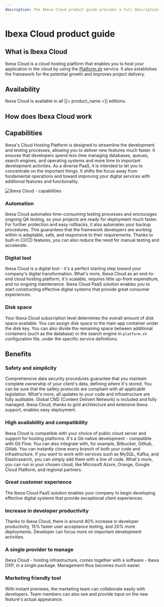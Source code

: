```yaml
---
description: The Ibexa Cloud product guide provides a full description of its features as well as the benefits it brings to the client.
---
```


# Ibexa Cloud product guide

## What is Ibexa Cloud

Ibexa Cloud is a cloud hosting platform that enables you to host your application in the cloud by using the [Platform.sh](https://platform.sh/) service.
It also establishes the framework for the potential growth and improves project delivery.

## Availability

Ibexa Cloud is available in all [[= product_name =]] editions.

## How does Ibexa Cloud work

## Capabilities

Ibexa's Cloud Hosting Platform is designed to streamline the development and testing processes, allowing you to deliver new features much faster.
It ensures that developers spend less time managing databases, queues, search engines, and operating systems and more time to important development activities.
As a diverse PaaS, it is intended to let you to concentrate on the important things. It shifts the focus away from fundamental operations and toward improving your digital services with additional features and functionality.

![Ibexa Cloud - capabilities](ibexa_cloud_capabilities.png)

### Automation

Ibexa Cloud automates time-consuming testing processes and encourages ongoing QA testing, so your projects are ready for deployment much faster.
For further protection and easy rollbacks, it also automates your backup procedures. This guarantees that the framework developers are working within is adaptable, safe, and responsive to their requirements. Thanks to built-in CI/CD features, you can also reduce the need for manual testing and accelerate.

### Digital tool

Ibexa Cloud is a digital tool - it's a perfect starting step toward your company's digital transformation.
What's more, Ibexa Cloud as an end-to-end cloud hosting platform, it's scalable, requires little up-front expenditure, and no ongoing maintenance.
Ibexa Cloud PaaS solution enables you to start constructing effective digital systems that provide great consumer experiences.

### Disk space

Your Ibexa Cloud subscription level determines the overall amount of disk space available.
You can assign disk space to the main app container under the disk key.
You can also divide the remaining space between additional containers (such as the database) or the search engine in `platform.sh` configuration file, under the specific service definitions.

## Benefits

### Safety and simplicity

Comprehensive data security procedures guarantee that you maintain complete ownership of your client's data, defining where it's stored.
You can be sure that the safety protocols are compliant with all applicable legislation.
What's more, all updates to your code and infrastructure are fully auditable. Global CND (Content Delivert Network) is included and fully managed.
Ibexa Cloud, thanks to grid architecture and extensive Ibexa support, enables easy deployment.

### High availability and compatibility

Ibexa Cloud is compatible with your choice of public cloud server and support for hosting platforms.
It's a Git-native development - compatible with Git Flow. You can also integrate with, for example, Bitbucket, Github, Gitlab.
You can instantly clone every branch of both your code and infrastructure.
If you want to work with services such as MySQL, Kafka, and Elasticsearch, you can simply add them with a line of code.
What's more, you can run in your chosen cloud, like Microsoft Azure, Orange, Google Cloud Platform, and regional partners.

### Great customer experience

The Ibexa Cloud PaaS solution enables your company to begin developing effective digital systems that provide exceptional client experiences.

### Increase in developer productivity

Thanks to Ibexa Cloud, there is around 40% increase in developer productivity, 15% faster user acceptance testing, and 20% more deployments.
Developer can focus more on important development activities. 

### A single provider to manage

Ibexa Cloud - hosting infrastructure, comes together with a software - Ibexa DXP, in a single package.
Management thus becomes much easier.

### Marketing friendly tool

With instant previews, the marketing team can collaborate easily with developers.
Team members can also see and provide input on the new feature's actual appearance.